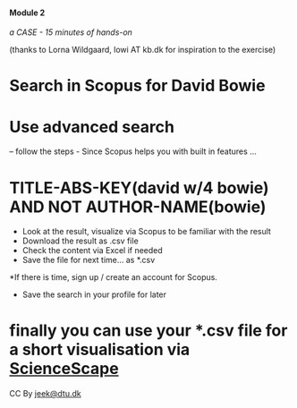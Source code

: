 #### **Module 2**

*a CASE - 15 minutes of hands-on*

(thanks to Lorna Wildgaard, lowi AT kb.dk for inspiration to the exercise)

# Search in Scopus for David Bowie
# Use advanced search

– follow the steps - Since Scopus helps you with built in features …

# TITLE-ABS-KEY(david w/4 bowie) AND NOT AUTHOR-NAME(bowie)

- Look at the result, visualize via Scopus to be familiar with the result
- Download the result as .csv file
- Check the content via Excel if needed
- Save the file for next time… as *.csv

*If there is time, sign up / create an account for Scopus.
- Save the search in your profile for later

# finally you can use your *.csv file for a short visualisation via [ScienceScape](http://medialab.github.io/sciencescape/)

CC By [jeek@dtu.dk](mailto:jeek@tu.dk) 
